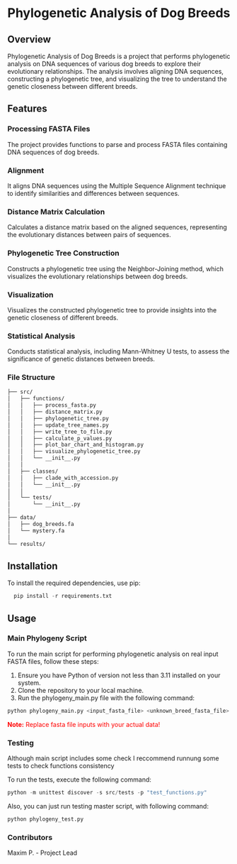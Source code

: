 # Phylogenetic Analysis of Dog Breeds

## Overview

Phylogenetic Analysis of Dog Breeds is a project that performs phylogenetic analysis on DNA sequences of various dog breeds to explore their evolutionary relationships. The analysis involves aligning DNA sequences, constructing a phylogenetic tree, and visualizing the tree to understand the genetic closeness between different breeds.

## Features

### Processing FASTA Files

The project provides functions to parse and process FASTA files containing DNA sequences of dog breeds.

### Alignment

It aligns DNA sequences using the Multiple Sequence Alignment technique to identify similarities and differences between sequences.

### Distance Matrix Calculation

Calculates a distance matrix based on the aligned sequences, representing the evolutionary distances between pairs of sequences.

### Phylogenetic Tree Construction

Constructs a phylogenetic tree using the Neighbor-Joining method, which visualizes the evolutionary relationships between dog breeds.

### Visualization

Visualizes the constructed phylogenetic tree to provide insights into the genetic closeness of different breeds.

### Statistical Analysis

Conducts statistical analysis, including Mann-Whitney U tests, to assess the significance of genetic distances between breeds.

### File Structure
```bash
├── src/
│   ├── functions/
│   │   ├── process_fasta.py
│   │   ├── distance_matrix.py
│   │   ├── phylogenetic_tree.py
│   │   ├── update_tree_names.py
│   │   ├── write_tree_to_file.py
│   │   ├── calculate_p_values.py
│   │   ├── plot_bar_chart_and_histogram.py
│   │   ├── visualize_phylogenetic_tree.py
│   │   └── __init__.py
│   │
│   ├── classes/
│   │   ├── clade_with_accession.py
│   │   └── __init__.py
│   │
│   └── tests/
│       └── __init__.py
│
├── data/
│   ├── dog_breeds.fa
│   └── mystery.fa
│
└── results/
```

## Installation

To install the required dependencies, use pip:

```python
  pip install -r requirements.txt
```

## Usage

### Main Phylogeny Script

To run the main script for performing phylogenetic analysis on real input FASTA files, follow these steps:

1. Ensure you have Python of version not less than 3.11 installed on your system.
2. Clone the repository to your local machine.
3. Run the phylogeny_main.py file with the following command:

```python
python phylogeny_main.py <input_fasta_file> <unknown_breed_fasta_file>
```
<div style="color:red">
    <strong>Note:</strong> Replace fasta file inputs with your actual data!
</div>

### Testing
Although main script includes some check I reccommend runnung some tests to check functions consistency

To run the tests, execute the following command:

```python
python -m unittest discover -s src/tests -p "test_functions.py"
```

Also, you can just run testing master script, with following command:

```python
python phylogeny_test.py
```

### Contributors
Maxim P. - Project Lead




